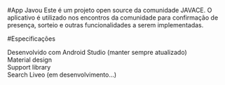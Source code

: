 #App Javou
Este é um projeto open source da comunidade JAVACE. O aplicativo é utilizado nos encontros da comunidade para confirmação de presença, sorteio e outras funcionalidades a serem implementadas.

#Especificações

Desenvolvido com Android Studio (manter sempre atualizado)<br>
Material design<br>
Support library<br>
Search Liveo (em desenvolvimento...)
